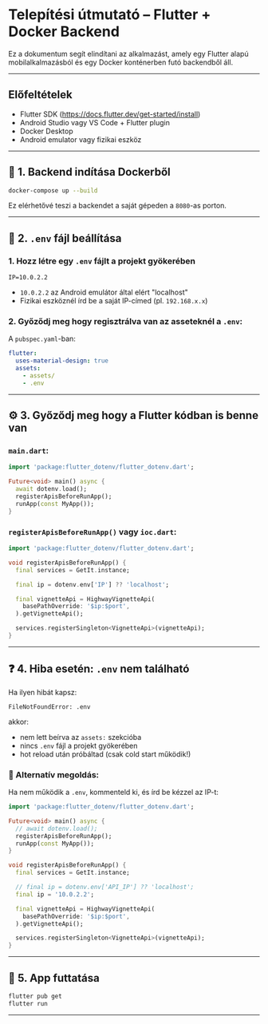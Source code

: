 # Telepítési útmutató – Flutter + Docker Backend

Ez a dokumentum segít elindítani az alkalmazást, amely egy Flutter alapú mobilalkalmazásból és egy Docker konténerben futó backendből áll.

---

## Előfeltételek

- Flutter SDK (https://docs.flutter.dev/get-started/install)
- Android Studio vagy VS Code + Flutter plugin
- Docker Desktop
- Android emulator vagy fizikai eszköz

---

## 🐳 1. Backend indítása Dockerből

```bash
docker-compose up --build
```

Ez elérhetővé teszi a backendet a saját gépeden a `8080`-as porton.

---

## 📄 2. `.env` fájl beállítása

### 1. Hozz létre egy `.env` fájlt a projekt gyökerében

```env
IP=10.0.2.2
```

- `10.0.2.2` az Android emulátor által elért "localhost"
- Fizikai eszköznél írd be a saját IP-címed (pl. `192.168.x.x`)

### 2. Győződj meg hogy regisztrálva van az asseteknél a `.env`:

A `pubspec.yaml`-ban:

```yaml
flutter:
  uses-material-design: true
  assets:
    - assets/
    - .env
```

---

## ⚙️ 3. Győződj meg hogy a Flutter kódban is benne van

### `main.dart`:

```dart
import 'package:flutter_dotenv/flutter_dotenv.dart';

Future<void> main() async {
  await dotenv.load();
  registerApisBeforeRunApp();
  runApp(const MyApp());
}
```

### `registerApisBeforeRunApp()` vagy `ioc.dart`:

```dart
import 'package:flutter_dotenv/flutter_dotenv.dart';

void registerApisBeforeRunApp() {
  final services = GetIt.instance;

  final ip = dotenv.env['IP'] ?? 'localhost';

  final vignetteApi = HighwayVignetteApi(
    basePathOverride: '$ip:$port',
  ).getVignetteApi();

  services.registerSingleton<VignetteApi>(vignetteApi);
}
```

---

## ❓ 4. Hiba esetén: `.env` nem található

Ha ilyen hibát kapsz:

```
FileNotFoundError: .env
```

akkor:

- nem lett beírva az `assets:` szekcióba
- nincs `.env` fájl a projekt gyökerében
- hot reload után próbáltad (csak cold start működik!)

### 🔹 Alternatív megoldás:

Ha nem működik a `.env`, kommenteld ki, és írd be kézzel az IP-t:

```dart
import 'package:flutter_dotenv/flutter_dotenv.dart';

Future<void> main() async {
  // await dotenv.load();
  registerApisBeforeRunApp();
  runApp(const MyApp());
}

void registerApisBeforeRunApp() {
  final services = GetIt.instance;

  // final ip = dotenv.env['API_IP'] ?? 'localhost';
  final ip = '10.0.2.2';

  final vignetteApi = HighwayVignetteApi(
    basePathOverride: '$ip:$port',
  ).getVignetteApi();

  services.registerSingleton<VignetteApi>(vignetteApi);
}
```

---

## 🚀 5. App futtatása

```bash
flutter pub get
flutter run
```

---

